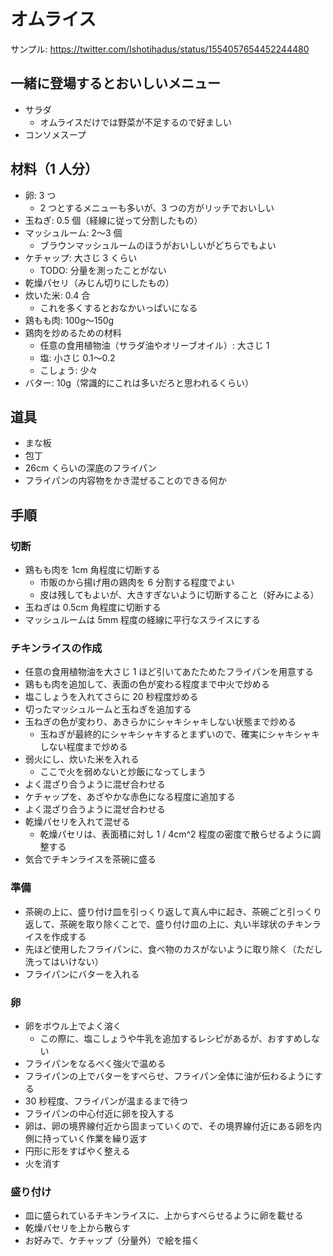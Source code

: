 # オムライス

サンプル: https://twitter.com/Ishotihadus/status/1554057654452244480

## 一緒に登場するとおいしいメニュー

- サラダ
  - オムライスだけでは野菜が不足するので好ましい
- コンソメスープ

## 材料（1 人分）

- 卵: 3 つ
  - 2 つとするメニューも多いが、3 つの方がリッチでおいしい
- 玉ねぎ: 0.5 個（経線に従って分割したもの）
- マッシュルーム: 2〜3 個
  - ブラウンマッシュルームのほうがおいしいがどちらでもよい
- ケチャップ: 大さじ 3 くらい
  - TODO: 分量を測ったことがない
- 乾燥パセリ（みじん切りにしたもの）
- 炊いた米: 0.4 合
  - これを多くするとおなかいっぱいになる
- 鶏もも肉: 100g〜150g
- 鶏肉を炒めるための材料
  - 任意の食用植物油（サラダ油やオリーブオイル）: 大さじ 1
  - 塩: 小さじ 0.1〜0.2
  - こしょう: 少々
- バター: 10g（常識的にこれは多いだろと思われるくらい）

## 道具

- まな板
- 包丁
- 26cm くらいの深底のフライパン
- フライパンの内容物をかき混ぜることのできる何か

## 手順

### 切断

- 鶏もも肉を 1cm 角程度に切断する
  - 市販のから揚げ用の鶏肉を 6 分割する程度でよい
  - 皮は残してもよいが、大きすぎないように切断すること（好みによる）
- 玉ねぎは 0.5cm 角程度に切断する
- マッシュルームは 5mm 程度の経線に平行なスライスにする

### チキンライスの作成

- 任意の食用植物油を大さじ 1 ほど引いてあたためたフライパンを用意する
- 鶏もも肉を追加して、表面の色が変わる程度まで中火で炒める
- 塩こしょうを入れてさらに 20 秒程度炒める
- 切ったマッシュルームと玉ねぎを追加する
- 玉ねぎの色が変わり、あきらかにシャキシャキしない状態まで炒める
  - 玉ねぎが最終的にシャキシャキするとまずいので、確実にシャキシャキしない程度まで炒める
- 弱火にし、炊いた米を入れる
  - ここで火を弱めないと炒飯になってしまう
- よく混ざり合うように混ぜ合わせる
- ケチャップを、あざやかな赤色になる程度に追加する
- よく混ざり合うように混ぜ合わせる
- 乾燥パセリを入れて混ぜる
  - 乾燥パセリは、表面積に対し 1 / 4cm^2 程度の密度で散らせるように調整する
- 気合でチキンライスを茶碗に盛る

### 準備

- 茶碗の上に、盛り付け皿を引っくり返して真ん中に起き、茶碗ごと引っくり返して、茶碗を取り除くことで、盛り付け皿の上に、丸い半球状のチキンライスを作成する
- 先ほど使用したフライパンに、食べ物のカスがないように取り除く（ただし洗ってはいけない）
- フライパンにバターを入れる
  
### 卵

- 卵をボウル上でよく溶く
  - この際に、塩こしょうや牛乳を追加するレシピがあるが、おすすめしない
- フライパンをなるべく強火で温める
- フライパンの上でバターをすべらせ、フライパン全体に油が伝わるようにする
- 30 秒程度、フライパンが温まるまで待つ
- フライパンの中心付近に卵を投入する
- 卵は、卵の境界線付近から固まっていくので、その境界線付近にある卵を内側に持っていく作業を繰り返す
- 円形に形をすばやく整える
- 火を消す

### 盛り付け

- 皿に盛られているチキンライスに、上からすべらせるように卵を載せる
- 乾燥パセリを上から散らす
- お好みで、ケチャップ（分量外）で絵を描く
